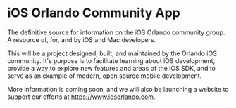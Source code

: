 # iOS Orlando Community App
The definitive source for information on the iOS Orlando community group. A resource of, for, and by iOS and Mac developers.

This will be a project designed, built, and maintained by the Orlando iOS community. It's purpose is to facilitate learning about iOS development, provide a way to explore new features and areas of the iOS SDK, and to serve as an example of modern, open source mobile development.

More information is coming soon, and we will also be launching a website to support our efforts at https://www.iosorlando.com.
